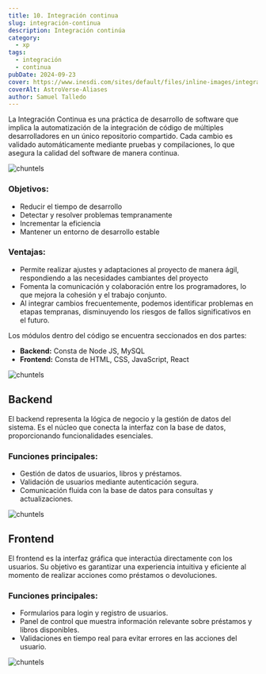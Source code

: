 ```yaml
---
title: 10. Integración continua
slug: integración-continua
description: Integración continúa
category:
  - xp
tags:
  - integración
  - continua
pubDate: 2024-09-23
cover: https://www.inesdi.com/sites/default/files/inline-images/integracio%CC%81n%20continua%20-%201.jpg
coverAlt: AstroVerse-Aliases
author: Samuel Talledo
---
```


La Integración Continua es una práctica de desarrollo de software que implica la automatización de la integración de código de múltiples desarrolladores en un único repositorio compartido. Cada cambio es validado automáticamente mediante pruebas y compilaciones, lo que asegura la calidad del software de manera continua.

![chuntels](/images/10-1.png)

### Objetivos:
- Reducir el tiempo de desarrollo
- Detectar y resolver problemas tempranamente 
- Incrementar la eficiencia
- Mantener un entorno de desarrollo estable

### Ventajas:
- Permite realizar ajustes y adaptaciones al proyecto de manera ágil, respondiendo a las necesidades cambiantes del proyecto
- Fomenta la comunicación y colaboración entre los programadores, lo que mejora la cohesión y el trabajo conjunto.
- Al integrar cambios frecuentemente, podemos identificar problemas en etapas tempranas, disminuyendo los riesgos de fallos significativos en el futuro.

Los módulos dentro del código se encuentra seccionados en dos partes:
- **Backend:** Consta de Node JS, MySQL
- **Frontend:** Consta de HTML, CSS, JavaScript, React

![chuntels](/images/10-2.png)

## Backend

El backend representa la lógica de negocio y la gestión de datos del sistema. Es el núcleo que conecta la interfaz con la base de datos, proporcionando funcionalidades esenciales.

### Funciones principales:
- Gestión de datos de usuarios, libros y préstamos.
- Validación de usuarios mediante autenticación segura.
- Comunicación fluida con la base de datos para consultas y actualizaciones.

![chuntels](/images/10-3.png)

## Frontend

El frontend es la interfaz gráfica que interactúa directamente con los usuarios. Su objetivo es garantizar una experiencia intuitiva y eficiente al momento de realizar acciones como préstamos o devoluciones.

### Funciones principales:
- Formularios para login y registro de usuarios.
- Panel de control que muestra información relevante sobre préstamos y libros disponibles.
- Validaciones en tiempo real para evitar errores en las acciones del usuario.

![chuntels](/images/10-4.png)